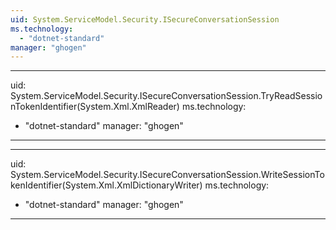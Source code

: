 ```yaml
---
uid: System.ServiceModel.Security.ISecureConversationSession
ms.technology: 
  - "dotnet-standard"
manager: "ghogen"
---
```


---
uid: System.ServiceModel.Security.ISecureConversationSession.TryReadSessionTokenIdentifier(System.Xml.XmlReader)
ms.technology: 
  - "dotnet-standard"
manager: "ghogen"
---

---
uid: System.ServiceModel.Security.ISecureConversationSession.WriteSessionTokenIdentifier(System.Xml.XmlDictionaryWriter)
ms.technology: 
  - "dotnet-standard"
manager: "ghogen"
---

